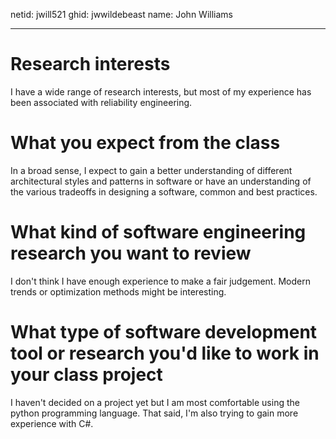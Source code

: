 netid: jwill521
ghid: jwwildebeast
name: John Williams

---------------------------------------------------------------

# Research interests
I have a wide range of research interests, but most of my experience has been associated with reliability engineering. 

# What you expect from the class
In a broad sense, I expect to gain a better understanding of different architectural styles and patterns in software or have an understanding of the various tradeoffs in designing a software, common and best practices.

# What kind of software engineering research you want to review
I don't think I have enough experience to make a fair judgement. Modern trends or optimization methods might be interesting. 

# What type of software development tool or research you'd like to work in your class project
I haven't decided on a project yet but I am most comfortable using the python programming language. That said, I'm also trying to gain more experience with C#. 
